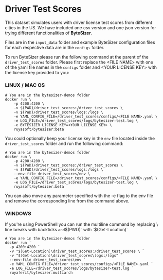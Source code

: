 # Driver Test Scores

This dataset simulates users with driver license test scores from different cities in the US. We have included one csv version and one json version for trying different functionalities of **ByteSizer**.

Files are in the `input_data` folder and example ByteSizer configuration files for each respective data are in the `configs` folder.

To run ByteSizer please run the following command at the parent of the `driver_test_scores` folder. Please first replace the \<FILE NAME\> with one of the yaml file names in the `configs` folder and \<YOUR LICENSE KEY\> with the license key provided to you:

### LINUX / MAC OS
```shell
# You are in the bytesizer-demos folder
docker run \
    -p 4200:4200 \
    -v $(PWD)/driver_test_scores:/driver_test_scores \
    -v $(PWD)/driver_test_scores/logs:/logs \
    -e YAML_CONFIG_FILE=/driver_test_scores/configs/<FILE NAME>.yaml \
    -e LOG_FILE=/driver_test_scores/logs/bytesizer-test.log \
    -e BYTESIZER_LICENSE_KEY=<YOUR LICENSE KEY> \
    ruyasoft/bytesizer:beta
```

You could optionally keep your license key in the `env` file located inside the `driver_test_scores` folder and run the following command:
```shell
# You are in the bytesizer-demos folder
docker run \
    -p 4200:4200 \
    -v $(PWD)/driver_test_scores:/driver_test_scores \
    -v $(PWD)/driver_test_scores/logs:/logs \
    --env-file driver_test_scores/env \
    -e YAML_CONFIG_FILE=/driver_test_scores/configs/<FILE NAME>.yaml \
    -e LOG_FILE=/driver_test_scores/logs/bytesizer-test.log \
    ruyasoft/bytesizer:beta
```
You can also move any parameter specified with the -e flag to the env file and remove the corresponding line from the command above.

### WINDOWS 
If you're using PowerShell you can run the multiline command by replacing \ line breaks with backticks ` and `$(PWD)` with `$(Get-Location)`
```shell
# You are in the bytesizer-demos folder
docker run `
  -p 4200:4200 `
  -v "$(Get-Location)\driver_test_scores:/driver_test_scores \ `
  -v "$(Get-Location)\driver_test_scores\logs:/logs" `
  --env-file driver_test_scores\env `
  -e YAML_CONFIG_FILE=/driver_test_scores/configs/<FILE NAME>.yaml `
  -e LOG_FILE=/driver_test_scores/logs/bytesizer-test.log `
  ruyaferit/bytesizer:multiarch
```
